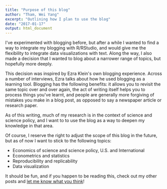 ```yaml
---
title: "Purpose of this blog"
author: "Tham, Wei Yang"
excerpt: "Outlining how I plan to use the blog"
date: "2017-01-17"
output: html_document
---
```




I've experimented with blogging before, but after a while I wanted to find a way to integrate my blogging with R/RStudio, and would give me the flexibility to integrate data visualizations with text. Along the way, I also made a decision that I wanted to blog about a narrower range of topics, but hopefully more deeply. 

This decision was inspired by Ezra Klein's own blogging experience. Across a number of interviews, Ezra talks about how he used blogging as a learning tool. Blogging has the following benefits: it allows you to revisit the same topic over and over again, the act of writing itself helps you to process things you've learnt, and people are generally more forgiving of mistakes you make in a blog post, as opposed to say a newspaper article or research paper. 

As of this writing, much of my research is in the context of science and science policy, and I want to to use the blog as a way to deepen my knowledge in that area.

Of course, I reserve the right to adjust the scope of this blog in the future, but as of now I want to stick to the following topics:

- Economics of science and science policy, U.S. and International
- Econometrics and statistics
- Reproducibility and replicability
- Data visualization

It should be fun, and if you happen to be reading this, check out my other posts and [let me know what you think](https://twitter.com/wytham88)!



